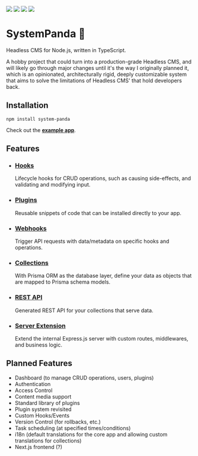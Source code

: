 ![](https://img.shields.io/npm/v/system-panda?style=for-the-badge)
![](https://img.shields.io/npm/dt/system-panda?style=for-the-badge)
![](https://img.shields.io/github/last-commit/serhankileci/system-panda?style=for-the-badge)
![](https://img.shields.io/github/license/serhankileci/system-panda?style=for-the-badge)

# **SystemPanda** 🐼
Headless CMS for Node.js, written in TypeScript.

A hobby project that could turn into a production-grade Headless CMS, and will likely go through major changes until it's the way I originally planned it, which is an opinionated, architecturally rigid, deeply customizable system that aims to solve the limitations of Headless CMS' that hold developers back.

## **Installation**
```
npm install system-panda
```

Check out the [**example app**](https://github.com/serhankileci/system-panda/blob/main/docs/get-started.md).

## **Features**
- ### [**Hooks**](https://github.com/serhankileci/system-panda/blob/main/docs/hooks.md)
	Lifecycle hooks for CRUD operations, such as causing side-effects, and validating and modifying input.
- ### [**Plugins**](https://github.com/serhankileci/system-panda/blob/main/docs/plugins.md)
	Reusable snippets of code that can be installed directly to your app.
- ### [**Webhooks**](https://github.com/serhankileci/system-panda/blob/main/docs/webhooks.md)
	Trigger API requests with data/metadata on specific hooks and operations.
- ### [**Collections**](https://github.com/serhankileci/system-panda/blob/main/docs/collections.md)
	With Prisma ORM as the database layer, define your data as objects that are mapped to Prisma schema models.
- ### [**REST API**](https://github.com/serhankileci/system-panda/blob/main/docs/rest-api.md)
	Generated REST API for your collections that serve data.
- ### [**Server Extension**](https://github.com/serhankileci/system-panda/blob/main/docs/server-extension.md)
	Extend the internal Express.js server with custom routes, middlewares, and business logic.

## **Planned Features**
- Dashboard (to manage CRUD operations, users, plugins)
- Authentication
- Access Control
- Content media support
- Standard library of plugins
- Plugin system revisited
- Custom Hooks/Events
- Version Control (for rollbacks, etc.)
- Task scheduling (at specified times/conditions)
- i18n (default translations for the core app and allowing custom translations for collections)
- Next.js frontend (?)
